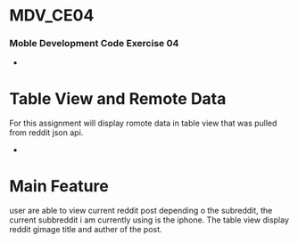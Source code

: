 # MDV_CE04
###  Moble Development Code Exercise 04
-
# Table View and Remote Data 
For this assignment will display romote data in table view that was pulled from reddit json api.

-
# Main Feature 
user are able to view current reddit post depending o the subreddit, the current subbreddit i am currently  using is the iphone. The table view display reddit gimage title and auther of the post.
